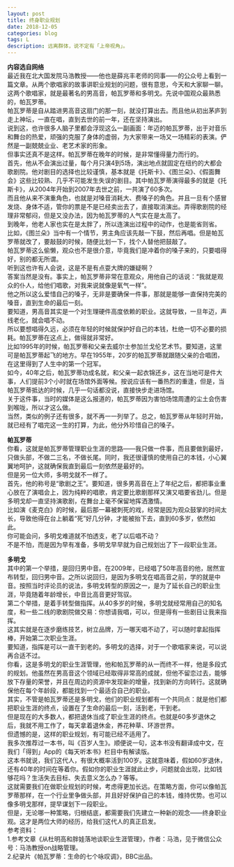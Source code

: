 ```yaml
---
layout: post
title: 终身职业规划
date: 2018-12-05
categories: blog
tags: L
description: 远离群体，说不定有「上帝视角」。
---
```

**内容选自网络**   
最近我在北大国发院马浩教授——他也是薛兆丰老师的同事——的公众号上看到一篇文章。从两个歌唱家的故事讲职业规划的问题，很有意思，今天和大家聊一聊。  
这两个歌唱家，就是最著名的男高音，帕瓦罗蒂和多明戈。先说中国观众最熟悉的，帕瓦罗蒂。  
帕瓦罗蒂是自从踏进男高音这扇门的那一刻，就没打算出去。而且他从初出茅庐到走上神坛，一直在唱，直到去世的前一年，还在坚持演出。  
说到这，也许很多人脑子里都会浮现这么一副画面：年迈的帕瓦罗蒂，出于对音乐和舞台的热爱，顽强的克服了身体的虚弱，为大家带来一场又一场精彩的表演。俨然是一副兢兢业业、老艺术家的形象。  
但事实还真不是这样。帕瓦罗蒂在晚年的时候，是非常懂得量力而行的。  
首先，他从不会演出过量，每个月只演4到5场，演出地点就固定在纽约的大都会歌剧院。他对剧目的选择也比较谨慎，基本就是《托斯卡》、《图兰朵》、《假面舞会》这些比较熟、几乎不可能发生失误的剧目。其中帕瓦罗蒂演得最多的就是《托斯卡》，从2004年开始到2007年去世之前，一共演了60多次。  
而且他从来不演重角色，也就是对嗓音消耗大、费嗓子的角色。并且一旦有个感冒发烧、身体不适，管你的票是不是已经卖出去了，直接取消演出。弄得歌剧院的经理非常郁闷，但是又没办法，因为帕瓦罗蒂的人气实在是太高了。  
到晚年，他老人家也实在是太胖了，所以连演出过程中的动作，也是能省则省。  
比如，《图兰朵》当中有一个情节，男主角应该先敲一下鼓，然后再唱。但是帕瓦罗蒂就改了，要敲鼓的时候，随便比划一下，找个人替他把鼓敲了。  
帕瓦罗蒂这么偷懒，观众也不是很介意，毕竟我们是冲着你的嗓子来的，只要唱得好，别的都无所谓。   
听到这也许有人会说，这是不是有点耍大牌的嫌疑啊？  
答案当然是没有。事实上，帕瓦罗蒂非常在意观众，用他自己的话说：“我就是观众的仆人，给他们唱歌，对我来说就像是氧气一样”。  
他之所以这么爱惜自己的嗓子，无非是要确保一件事，那就是能够一直保持完美的嗓音，直到生命的最后一刻。  
要知道，男高音其实是一个对生理硬件高度依赖的职业。这就导致，一旦年迈，声线老化，就会唱不动。  
所以要想唱得久远，必须在年轻的时候就保护好自己的本钱，杜绝一切不必要的损耗。帕瓦罗蒂在这点上，做得就非常好。  
比如1995年的时候，帕瓦罗蒂和父亲去威尔士参加兰戈伦艺术节。要知道，这里可是帕瓦罗蒂起飞的地方。早在1955年，20岁的帕瓦罗蒂就跟随父亲的合唱团，在这里得到了人生中的第一个冠军。  
如今，40年之后，帕瓦罗蒂功成名就，和父亲一起衣锦还乡，这在当地可是件大事，人们提前3个小时就在场馆外面等候。按说应该有一番热烈的重逢，但是，当帕瓦罗蒂抵达的时候，几乎一句话都没说，直接快步走进场馆。  
关于这件事，当时的媒体是这么报道的，帕瓦罗蒂因为害怕场馆周遭的尘土会伤害到喉咙，所以才这么做。  
当然，类似的例子还有很多，就不再一一列举了。总之，帕瓦罗蒂从年轻时开始，就已经有了唱完这一生的打算，为此，他分外珍惜自己的嗓子。  

**帕瓦罗蒂**  
你看，这就是帕瓦罗蒂管理职业生涯的思路——我只做一件事，而且要做到最好，只做头部，不做二三名，不做长尾。同时，我还很谨慎的使用自己的本钱，小心翼翼地呵护，这就确保我直到最后一刻依然是最好的。  
但是另一位大师，多明戈就不一样了。  
首先，他的称号是“歌剧之王”。要知道，很多男高音在上了年纪之后，都把事业重心放在了演唱会上，因为纯粹的唱歌，肯定要比歌剧那样又演又唱要省劲儿。但是多明戈却一直坚持演歌剧，在舞台上毫不保留地挥洒激情。  
比如演《麦克白》的时候，最后那一幕被刺死的戏，经常是因为观众鼓掌的时间太长，导致他得在台上躺着“死”好几分钟，才能被抬下去，直到60多岁，依然如此。  
你可能会问，多明戈难道就不怕透支，老了以后唱不动？  
不是不怕，而是因为早有准备，多明戈早早就为自己规划出了下一段职业生涯。  

**多明戈**  
其中的第一个举措，是回归男中音。在2009年，已经唱了50年高音的他，居然宣布转型，回归男中音。之所以说回归，是因为多明戈在唱高音之前，学的就是中音。按照当时评论员的说法，多明戈转型的原因之一，是为了延长自己的职业生涯，毕竟随着年龄增长，中音比高音更好驾驭。  
第二个举措，是着手转型做指挥。从40多岁的时候，多明戈就经常用自己的知名度，和一些二线的歌剧院做交易：你想请我唱，可以，但是得有一些剧目让我来指挥。  
这其实就是在逐步磨练技艺，树立品牌，万一哪天唱不动了，可以随时拿起指挥棒，开始第二次职业生涯。  
要知道，指挥是可以一直干到老的。多明戈的选择，对于一个歌唱家来说，可以说再合适不过。  
你看，这是多明戈的职业生涯管理，他和帕瓦罗蒂的从一而终不一样，他是多段式的规划。他虽然在男高音这个领域已经取得非常高的成就，但他不留恋过去，能够放下存量的荣誉，并且在周边的资源中发现新的增量，找到新的方向转行。这就确保他在每个年龄段，都能找到一个最适合自己的职业。  
其实，不管是帕瓦罗蒂还是多明戈，他们的职业规划都有一个共同点：就是他们都把职业生涯的终点，设置在了生命的最后一刻，活到老，干到老。  
但是现在的大多数人，都把退休当成了职业生涯的终点。也就是60多岁退休之后，我就不用工作了，每天拿着退休金，养花种草、环游世界。  
但遗憾的是，这样的职业规划，有可能已经不适用了。  
我多次推荐过一本书，叫《百岁人生》。顺便说一句，这本书没有翻译成中文，在我们「得到」App的《每天听本书》栏目中有解读版。  
这本书就说，我们这代人，有很大概率活到100岁。这就意味着，假如60岁退休，还有40年的时间在等着你。假如你的职业生涯就此止步，问题就会出现，比如钱够花吗？生活失去目标、失去意义怎么办？等等。  
这就需要我们在做职业规划的时候，考虑得更加长远。在策略方面，你可以像帕瓦罗蒂那样，在一个行业里争做头部，并且好好保护自己的本钱，维持优势。也可以像多明戈那样，提早谋划下一段职业。  
但是，无论哪一种策略，归根结底，都需要我们先建立一种新的观念——终身职业观。这才是两位大师的经历，给我们这代人的真正启发。  
参考资料：  
1.参考文章《从杜明高和胖娃落地谈职业生涯管理》，作者：马浩，见于微信公众号：马浩教授on战略管理。  
2.纪录片《帕瓦罗蒂：生命的七个咏叹调》，BBC出品。  
